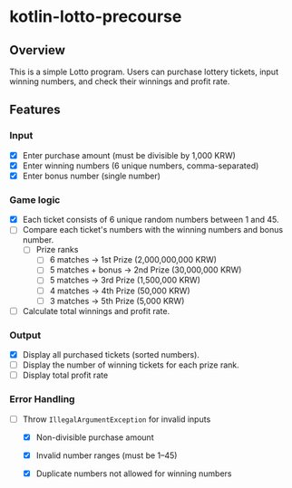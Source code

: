 # kotlin-lotto-precourse

## Overview
This is a simple Lotto program.
Users can purchase lottery tickets, input winning numbers, and check their winnings and profit rate.

## Features
### Input
- [x] Enter purchase amount (must be divisible by 1,000 KRW)
- [x] Enter winning numbers (6 unique numbers, comma-separated)
- [x] Enter bonus number (single number)

### Game logic
- [x] Each ticket consists of 6 unique random numbers between 1 and 45.
- [ ] Compare each ticket's numbers with the winning numbers and bonus number.
  - [ ] Prize ranks
    - [ ] 6 matches → 1st Prize (2,000,000,000 KRW)
    - [ ] 5 matches + bonus → 2nd Prize (30,000,000 KRW)
    - [ ] 5 matches → 3rd Prize (1,500,000 KRW)
    - [ ] 4 matches → 4th Prize (50,000 KRW)
    - [ ] 3 matches → 5th Prize (5,000 KRW)
- [ ] Calculate total winnings and profit rate.

### Output
- [x] Display all purchased tickets (sorted numbers).
- [ ] Display the number of winning tickets for each prize rank.
- [ ] Display total profit rate

### Error Handling
- [ ] Throw `IllegalArgumentException` for invalid inputs
  - [x] Non-divisible purchase amount
  - [x] Invalid number ranges (must be 1–45)
  - [x] Duplicate numbers not allowed for winning numbers



